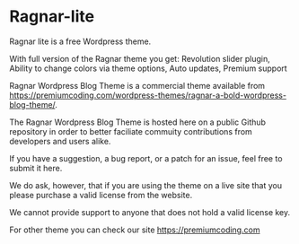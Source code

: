 # Ragnar-lite

Ragnar lite is a free Wordpress theme.

With full version of the Ragnar theme you get: Revolution slider plugin, Ability to change colors via theme options, Auto updates, Premium support

Ragnar Wordpress Blog Theme is a commercial theme available from https://premiumcoding.com/wordpress-themes/ragnar-a-bold-wordpress-blog-theme/.

The Ragnar Wordpress Blog Theme is hosted here on a public Github repository in order to better faciliate commuity contributions from developers and users alike.

If you have a suggestion, a bug report, or a patch for an issue, feel free to submit it here.

We do ask, however, that if you are using the theme on a live site that you please purchase a valid license from the website.

We cannot provide support to anyone that does not hold a valid license key.

For other theme you can check our site https://premiumcoding.com
